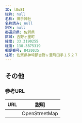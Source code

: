 ```yaml
---
ID: l8u8I
総称: null
名称: 田手神社
名称読み: null
別名: null
都道府県: 佐賀県
区域: 吉野ヶ里町
緯度: 33.3190255
経度: 130.3875319
郵便番号: 8420035
住所: 佐賀県神埼郡吉野ヶ里町田手１５２７
---
```


## その他

### 参考URL

| URL | 説明          |
| --- | ------------- |
|     | OpenStreetMap |
